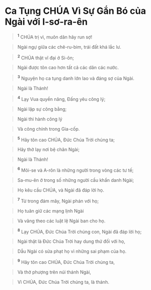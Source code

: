 

# Ca Tụng CHÚA Vì Sự Gắn Bó của Ngài với I-sơ-ra-ên

> <sup><b>1</b></sup> CHÚA trị vì, muôn dân hãy run sợ!
>


> Ngài ngự giữa các chê-ru-bim, trái đất khá lắc lư.
>


> <sup><b>2</b></sup> CHÚA thật vĩ đại ở Si-ôn;
>


> Ngài được tôn cao hơn tất cả các dân các nước.
>


> <sup><b>3</b></sup> Nguyện họ ca tụng danh lớn lao và đáng sợ của Ngài.
>


> Ngài là Thánh!
>


> <sup><b>4</b></sup> Lạy Vua quyền năng, Đấng yêu công lý;
>


> Ngài lập sự công bằng;
>


> Ngài thi hành công lý
>


> Và công chính trong Gia-cốp.
>


> <sup><b>5</b></sup> Hãy tôn cao CHÚA, Đức Chúa Trời chúng ta;
>


> Hãy thờ lạy nơi bệ chân Ngài;
>


> Ngài là Thánh!
>


> <sup><b>6</b></sup> Môi-se và A-rôn là những người trong vòng các tư tế;
>


> Sa-mu-ên ở trong số những người cầu khẩn danh Ngài;
>


> Họ kêu cầu CHÚA, và Ngài đã đáp lời họ.
>


> <sup><b>7</b></sup> Từ trong đám mây, Ngài phán với họ;
>


> Họ tuân giữ các mạng lịnh Ngài
>


> Và vâng theo các luật lệ Ngài ban cho họ.
>


> <sup><b>8</b></sup> Lạy CHÚA, Đức Chúa Trời chúng con, Ngài đã đáp lời họ;
>


> Ngài thật là Đức Chúa Trời hay dung thứ đối với họ,
>


> Dẫu Ngài có sửa phạt họ vì những sai phạm của họ.
>


> <sup><b>9</b></sup> Hãy tôn cao CHÚA, Đức Chúa Trời chúng ta,
>


> Và thờ phượng trên núi thánh Ngài,
>


> Vì CHÚA, Đức Chúa Trời chúng ta, là thánh.
>

